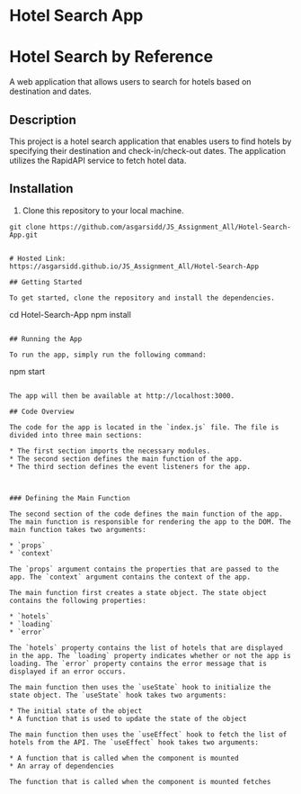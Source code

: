 # Hotel Search App

# Hotel Search by Reference

A web application that allows users to search for hotels based on destination and dates.

## Description

This project is a hotel search application that enables users to find hotels by specifying their destination and check-in/check-out dates. The application utilizes the RapidAPI service to fetch hotel data.

## Installation

1. Clone this repository to your local machine.

```shell
git clone https://github.com/asgarsidd/JS_Assignment_All/Hotel-Search-App.git


# Hosted Link:
https://asgarsidd.github.io/JS_Assignment_All/Hotel-Search-App

## Getting Started

To get started, clone the repository and install the dependencies.

```

cd Hotel-Search-App
npm install

```

## Running the App

To run the app, simply run the following command:

```

npm start

```

The app will then be available at http://localhost:3000.

## Code Overview

The code for the app is located in the `index.js` file. The file is divided into three main sections:

* The first section imports the necessary modules.
* The second section defines the main function of the app.
* The third section defines the event listeners for the app.



### Defining the Main Function

The second section of the code defines the main function of the app. The main function is responsible for rendering the app to the DOM. The main function takes two arguments:

* `props`
* `context`

The `props` argument contains the properties that are passed to the app. The `context` argument contains the context of the app.

The main function first creates a state object. The state object contains the following properties:

* `hotels`
* `loading`
* `error`

The `hotels` property contains the list of hotels that are displayed in the app. The `loading` property indicates whether or not the app is loading. The `error` property contains the error message that is displayed if an error occurs.

The main function then uses the `useState` hook to initialize the state object. The `useState` hook takes two arguments:

* The initial state of the object
* A function that is used to update the state of the object

The main function then uses the `useEffect` hook to fetch the list of hotels from the API. The `useEffect` hook takes two arguments:

* A function that is called when the component is mounted
* An array of dependencies

The function that is called when the component is mounted fetches
```
